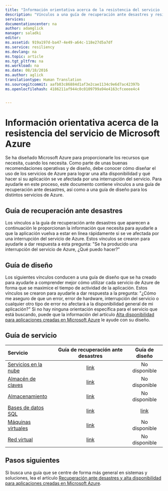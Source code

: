 ```yaml
---
title: "Información orientativa acerca de la resistencia del servicio | Microsoft Azure"
description: "Vínculos a una guía de recuperación ante desastres y resistencia y disponibilidad proactivas para los servicios de Microsoft Azure."
services: 
documentationcenter: na
author: adamglick
manager: saladki
editor: 
ms.assetid: 919a197d-ba47-4e49-a64c-118e27d5a7df
ms.service: resiliency
ms.devlang: na
ms.topic: article
ms.tgt_pltfrm: na
ms.workload: na
ms.date: 08/18/2016
ms.author: aglick
translationtype: Human Translation
ms.sourcegitcommit: aafb03c86884d1af3e2cae1134c9e6d7ac42397b
ms.openlocfilehash: 4186211af944c0c0109799a94e4163cfceeee4c4


---
```

# <a name="microsoft-azure-service-resiliency-guidance"></a>Información orientativa acerca de la resistencia del servicio de Microsoft Azure
Se ha diseñado Microsoft Azure para proporcionarle los recursos que necesita, cuando los necesita. Como parte de unas buenas recomendaciones operativas y de diseño, debe conocer cómo diseñar el uso de los servicios de Azure para lograr una alta disponibilidad y qué hacer si su aplicación se ve afectada por una interrupción del servicio. Para ayudarle en este proceso, este documento contiene vínculos a una guía de recuperación ante desastres, así como a una guía de diseño para los distintos servicios de Azure.

## <a name="disaster-recovery-guidance"></a>Guía de recuperación ante desastres
Los vínculos a la guía de recuperación ante desastres que aparecen a continuación le proporcionan la información que necesita para ayudarle a que la aplicación vuelva a estar en línea rápidamente si se ve afectada por una interrupción del servicio de Azure. Estos vínculos se crearon para ayudarle a dar respuesta a esta pregunta: "Se ha producido una interrupción del servicio de Azure, ¿Qué puedo hacer?"

## <a name="design-guidance"></a>Guía de diseño
Los siguientes vínculos conducen a una guía de diseño que se ha creado para ayudarle a comprender mejor cómo utilizar cada servicio de Azure de forma que se maximice el tiempo de actividad de la aplicación. Estos vínculos se crearon para ayudarle a dar respuesta a la pregunta: "¿Cómo me aseguro de que un error, error de hardware, interrupción del servicio o cualquier otro tipo de error no afectará a la disponibilidad general de mi aplicación?" Si no hay ninguna orientación específica para el servicio que está buscando, puede que la información del artículo [Alta disponibilidad para aplicaciones creadas en Microsoft Azure](resiliency-high-availability-azure-applications.md) le ayude con su diseño.

## <a name="service-guidance"></a>Guía de servicio
| Servicio | Guía de recuperación ante desastres | Guía de diseño |
|:--- |:---:|:---:|
| [Servicios en la nube](https://azure.microsoft.com/services/cloud-services/ "Azure Servicios en la nube") |[link](../cloud-services/cloud-services-disaster-recovery-guidance.md "Guía de recuperación ante desastres para los Servicios en la nube de Azure") |No disponible |
| [Almacén de claves](https://azure.microsoft.com/services/key-vault/ "Azure Almacén de claves") |[link](../key-vault/key-vault-disaster-recovery-guidance.md "Guía de recuperación ante desastres para el servicio de Almacén de claves de Azure") |No disponible |
| [Almacenamiento](https://azure.microsoft.com/services/storage/ "Azure Almacenamiento") |[link](../storage/storage-disaster-recovery-guidance.md "Guía de recuperación ante desastres para el servicio de Almacenamiento de Azure") |No disponible |
| [Bases de datos SQL](https://azure.microsoft.com/services/sql-database/ "Azure Bases de datos SQL") |[link](../sql-database/sql-database-disaster-recovery.md "Guía de recuperación ante desastres para el servicio de Base de datos SQL de Azure") |[link](../sql-database/sql-database-performance-guidance.md "Guía de diseño de Bases de datos SQL de Azure") |
| [Máquinas virtuales](https://azure.microsoft.com/services/virtual-machines/ "Azure Máquinas virtuales") |[link](../virtual-machines/virtual-machines-disaster-recovery-guidance.md "Guía de recuperación ante desastres para el servicio de Máquinas virtuales de Azure") |No disponible |
| [Red virtual](https://azure.microsoft.com/services/virtual-network/ "Azure Red virtual") |[link](../virtual-network/virtual-network-disaster-recovery-guidance.md "Guía de recuperación ante desastres para Red virtual de Azure") |No disponible |

## <a name="next-steps"></a>Pasos siguientes
Si busca una guía que se centre de forma más general en sistemas y soluciones, lea el artículo [Recuperación ante desastres y alta disponibilidad para aplicaciones creadas en Microsoft Azure](https://aka.ms/drtechguide).



<!--HONumber=Nov16_HO3-->



